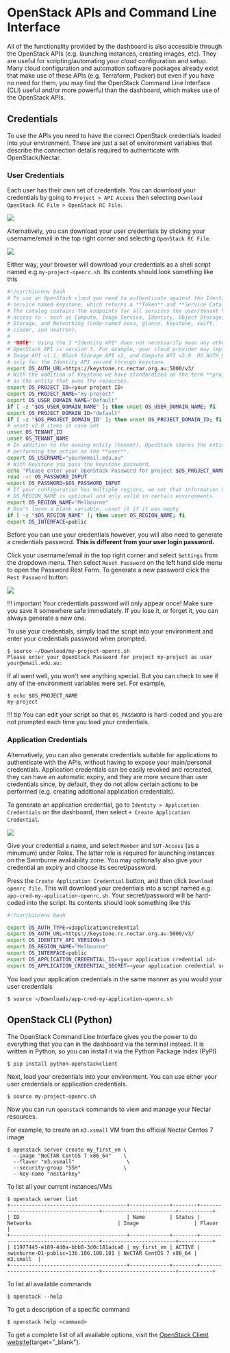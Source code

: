 # OpenStack APIs and Command Line Interface
All of the functionality provided by the dashboard is also accessible through the OpenStack APIs (e.g.  launching instances, creating images, etc). They are useful for scripting/automating your cloud configuration and setup. Many cloud configuration and automation software packages already exist that make use of these APIs (e.g. Terraform, Packer) but even if you have no need for them, you may find the OpenStack Command Line Interface (CLI) useful and/or more powerful than the dashboard, which makes use of the OpenStack APIs.

## Credentials
To use the APIs you need to have the correct OpenStack credentials loaded into your environment. These are just a set of environment variables that describe the connection details required to authenticate with OpenStack/Nectar.

### User Credentials
Each user has their own set of credentials. You can download your credentials by going to `Project > API Access` then selecting `Download OpenStack RC File > OpenStack RC File`.

![](images/credentials_1.png)

Alternatively, you can download your user credentials by clicking your username/email in the top right corner and selecting `OpenStack RC File`.

![](images/credentials_2.png)

Either way, your browser will download your credentials as a shell script named e.g.`my-project-openrc.sh`. Its contents should look something like this

```bash
#!/usr/bin/env bash
# To use an OpenStack cloud you need to authenticate against the Identity
# service named keystone, which returns a **Token** and **Service Catalog**.
# The catalog contains the endpoints for all services the user/tenant has
# access to - such as Compute, Image Service, Identity, Object Storage, Block
# Storage, and Networking (code-named nova, glance, keystone, swift,
# cinder, and neutron).
#
# *NOTE*: Using the 3 *Identity API* does not necessarily mean any other
# OpenStack API is version 3. For example, your cloud provider may implement
# Image API v1.1, Block Storage API v2, and Compute API v2.0. OS_AUTH_URL is
# only for the Identity API served through keystone.
export OS_AUTH_URL=https://keystone.rc.nectar.org.au:5000/v3/
# With the addition of Keystone we have standardized on the term **project**
# as the entity that owns the resources.
export OS_PROJECT_ID=<your project ID>
export OS_PROJECT_NAME="my-project"
export OS_USER_DOMAIN_NAME="Default"
if [ -z "$OS_USER_DOMAIN_NAME" ]; then unset OS_USER_DOMAIN_NAME; fi
export OS_PROJECT_DOMAIN_ID="default"
if [ -z "$OS_PROJECT_DOMAIN_ID" ]; then unset OS_PROJECT_DOMAIN_ID; fi
# unset v2.0 items in case set
unset OS_TENANT_ID
unset OS_TENANT_NAME
# In addition to the owning entity (tenant), OpenStack stores the entity
# performing the action as the **user**.
export OS_USERNAME="your@email.edu.au"
# With Keystone you pass the keystone password.
echo "Please enter your OpenStack Password for project $OS_PROJECT_NAME as user $OS_USERNAME: "
read -sr OS_PASSWORD_INPUT
export OS_PASSWORD=$OS_PASSWORD_INPUT
# If your configuration has multiple regions, we set that information here.
# OS_REGION_NAME is optional and only valid in certain environments.
export OS_REGION_NAME="Melbourne"
# Don't leave a blank variable, unset it if it was empty
if [ -z "$OS_REGION_NAME" ]; then unset OS_REGION_NAME; fi
export OS_INTERFACE=public
```

Before you can use your credentials however, you will also need to generate a credentials password. **This is different from your user login password.**

Click your username/email in the top right corner and select `Settings` from the dropdown menu. Then select `Reset Password` on the left hand side menu to open the Password Rest Form.
To generate a new password click the `Rest Password` button.

![](images/credentials_password.png)

!!! important
    Your credentials password will only appear once! Make sure you save it somewhere safe immediately. If you lose it, or forget it, you can always generate a new one.

To use your credentials, simply load the script into your environment and enter your credentials password when prompted.

```console
$ source ~/Download/my-project-openrc.sh
Please enter your OpenStack Password for project my-project as user your@email.edu.au:
```

If all went well, you won't see anything special. But you can check to see if any of the environment variables were set. For example,
```console
$ echo $OS_PROJECT_NAME
my-project
```

!!! tip
    You can edit your script so that `OS_PASSWORD` is hard-coded and you are not prompted each time you load your credentials.

### Application Credentials
Alternatively, you can also generate credentials suitable for applications to authenticate with the APIs, without having to expose your main/personal credentials. Application credentials can be easily revoked and recreated, they can have an automatic expiry, and they are more secure than user credentials since, by default, they do not allow certain actions to be performed (e.g. creating additional application credentials).

To generate an application credential, go to `Identity > Application Credentials` on the dashboard, then select `+ Create Application Credential`.

![](images/application_credentials.png)

Give your credential a name, and select `Member` and `SUT-Access` (as a minumum) under Roles. The latter role is required for launching instances on the Swinburne availability zone. You may optionally also give your credential an expiry and choose its secret/password.

Press the `Create Application Credential` button, and then click `Download openrc file`. This will download your credentials into a script named e.g. `app-cred-my-application-openrc.sh`. Your secret/password will be hard-coded into the script. Its contents should look something like this
```bash
#!/usr/bin/env bash

export OS_AUTH_TYPE=v3applicationcredential
export OS_AUTH_URL=https://keystone.rc.nectar.org.au:5000/v3/
export OS_IDENTITY_API_VERSION=3
export OS_REGION_NAME="Melbourne"
export OS_INTERFACE=public
export OS_APPLICATION_CREDENTIAL_ID=<your application credential id>
export OS_APPLICATION_CREDENTIAL_SECRET=<your application credential secret>
```

You load your application credentials in the same manner as you would your user credentials
```console
$ source ~/Downloads/app-cred-my-application-openrc.sh
```

## OpenStack CLI (Python)
The OpenStack Command Line Interface gives you the power to do everything that you can in the dashboard via the terminal instead. It is written in Python, so you can install it via the Python Package Index (PyPI)
```console
$ pip install python-openstackclient
```
Next, load your credentials into your environment. You can use either your user credentials or application credentials.
```console
$ source my-project-openrc.sh
```
Now you can run `openstack` commands to view and manage your Nectar resources.

For example, to create an `m3.xsmall` VM from the official Nectar Centos 7 image
```console
$ openstack server create my_first_vm \
  --image "NeCTAR CentOS 7 x86_64"    \
  --flavor "m3.xsmall"                 \
  --security-group "SSH"              \
  --key-name "nectarkey"
```

To list all your current instances/VMs
```console
$ openstack server list
+--------------------------------------+-------------+--------+-------------------------------------+------------------------+-----------+
| ID                                   | Name        | Status | Networks                            | Image                  | Flavor    |
+--------------------------------------+-------------+--------+-------------------------------------+------------------------+-----------+
| 11977445-e189-4d0a-bbb0-3d0c181adca0 | my_first_vm | ACTIVE | swinburne-01-public=136.186.108.181 | NeCTAR CentOS 7 x86_64 | m3.small  |
+--------------------------------------+-------------+--------+-------------------------------------+------------------------+-----------+
```

To list all available commands
```console
$ openstack --help
```
To get a description of a specific command
```console
$ openstack help <command>
```

To get a complete list of all available options, visit the [OpenStack Client website](https://docs.openstack.org/python-openstackclient/latest/){target="_blank"}.
